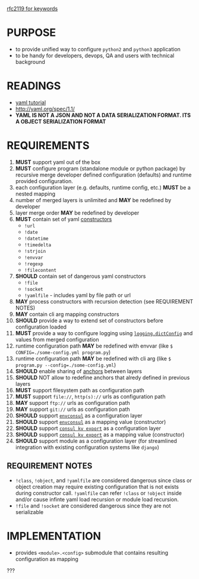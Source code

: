 [rfc2119 for keywords ](https://www.ietf.org/rfc/rfc2119.txt)

# PURPOSE
* to provide unified way to configure `python2` and `python3` application
* to be handy for developers, devops, QA and users with technical background

# READINGS
* [yaml tutorial](https://pyyaml.org/wiki/PyYAMLDocumentation#tutorial)
* http://yaml.org/spec/1.1/
* **YAML IS NOT A JSON AND NOT A DATA SERIALIZATION FORMAT. ITS A OBJECT SERIALIZATION FORMAT**

# REQUIREMENTS
 1. **MUST** support yaml out of the box
 1. **MUST** configure program (standalone module or python package) by recursive merge developer defined configuration (defaults) and runtime provided configuration.
 1. each configuration layer (e.g. defaults, runtime config, etc.) **MUST** be a nested mapping
 1. number of merged layers is unlimited and **MAY** be redefined by developer
 1. layer merge order **MAY** be redefined by developer
 1. **MUST** contain set of yaml [constructors](https://pyyaml.org/wiki/PyYAMLDocumentation#constructors-representers-resolvers)
    * `!url` 
    * `!date`
    * `!datetime` 
    * `!timedelta`
    * `!strjoin`
    * `!envvar` 
    * `!regexp`
    * `!filecontent`
 1. **SHOULD** contain set of dangerous yaml constructors
    * `!file`
    * `!socket`
    * `!yamlfile` - includes yaml by file path or url
 1. **MAY** process constructors with recursion detection (see REQUIREMENT NOTES)
 1. **MAY** contain cli arg mapping constructors
 1. **SHOULD** provide a way to extend set of constructors before configuration loaded
 1. **MUST** provide a way to configure logging using [`logging.dictConfig`](https://docs.python.org/3/library/logging.config.html?highlight=dictconfig) and values from merged configuration
 1. runtime configuration path **MAY** be redefined with envvar (like `$ CONFIG=./some-config.yml program.py`)
 1. runtime configuration path **MAY** be redefined with cli arg (like `$ program.py --config=./some-config.yml`)
 1. **SHOULD** enable sharing of [anchors](https://pyyaml.org/wiki/PyYAMLDocumentation#aliases) between layers
 1. **SHOULD** NOT allow to redefine anchors that alredy defined in previous layers
 1. **MUST** support filesystem path as configuration path
 1. **MUST** support `file://`, `http(s)://` urls as configuration path
 1. **MAY** support `ftp://` urls as configuration path
 1. **MAY** support `git://` urls as configuration path
 1. **SHOULD** support [`envconsul`](https://github.com/hashicorp/envconsul) as a configuration layer
 1. **SHOULD** support [`envconsul`](https://github.com/hashicorp/envconsul) as a mapping value (constructor)
 1. **SHOULD** support [`consul kv export`](https://www.consul.io/docs/commands/kv/export.html) as a configuration layer
 1. **SHOULD** support [`consul kv export`](https://www.consul.io/docs/commands/kv/export.html) as a mapping value (constructor)
 1. **SHOULD** support module as a configuration layer (for streamlined integration with existing configuration systems like `django`)

## REQUIREMENT NOTES

 * `!class`, `!object`, and `!yamlfile` are considered dangerous since class or object creation may require existing configuration that is not exists during constructor call. `!yamlfile` can refer `!class` or `!object` inside and/or cause infinte yaml load recursion or module load recursion.
 * `!file` and `!socket` are considered dangerous since they are not serializable

# IMPLEMENTATION
 * provides `<module>.<config>` submodule that contains resulting configuration as mapping


???